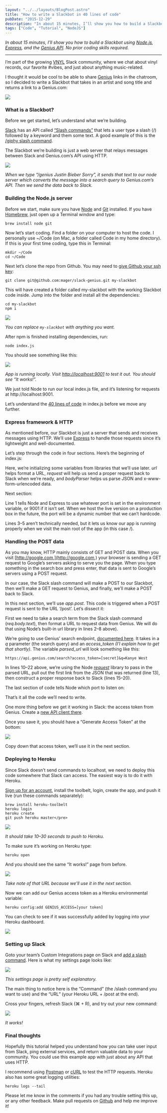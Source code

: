 ```yaml
---
layout: "../../layouts/BlogPost.astro"
title: "How to write a Slackbot in 40 lines of code"
pubDate: "2015-12-29"
description: "In about 15 minutes, I’ll show you how to build a Slackbot using Node.js, Express, and the Genius API (no prior coding skills required)"
tags: ["Code", "Tutorial", "NodeJS"]
---
```


_In about 15 minutes, I’ll show you how to build a Slackbot using_ [_Node.js_](https://nodejs.org/en/)_,_ [_Express_](http://expressjs.com/)_, and the_ [_Genius API_](https://docs.genius.com/)_. No prior coding skills required._

---

I’m part of the growing [VNYL](http://vnyl.org) Slack community, where we chat about vinyl records, our favorite #vibes, and just about anything music-related.

I thought it would be cool to be able to share [Genius](http://genius.com) links in the chatroom, so I decided to write a Slackbot that takes in an artist and song title and returns a link to a Genius.com:

![](/images/blog/2015-12-29-slackbot/1_dK--YUKXxeLgSuddFUlRWQ.png)

### What is a Slackbot?

Before we get started, let’s understand what we’re building.

[Slack](https://slack.com/) has an API called [“Slash commands”](https://api.slack.com/slash-commands) that lets a user type a slash (/) followed by a keyword and them some text. A good example of this is the [/giphy slash command](https://slack.com/apps/A0F827J2C-giphy).

The Slackbot we’re building is just a web server that relays messages between Slack and Genius.com’s API using HTTP.

![](/images/blog/2015-12-29-slackbot/1_hXGaLq5xANYSiiPYb0n_VA@2x.png)

_When we type “/genius Justin Bieber Sorry”, it sends that text to our node server which converts the message into a search query to Genius.com’s API. Then we send the data back to Slack._

### Building the Node.js server

Before we start, make sure you have [Node](https://nodejs.org/en/download/) and [Git](https://git-scm.com/book/en/v2/Getting-Started-Installing-Git) installed. If you have [Homebrew](http://brew.sh/), just open up a Terminal window and type:

```
brew install node git
```

Now let’s start coding. Find a folder on your computer to host the code. I personally use ~/Code (on Mac, a folder called Code in my home directory). If this is your first time coding, type this in Terminal:

```
mkdir ~/Code
cd ~/Code
```

Next let’s clone the repo from Github. You may need to [give Github your ssh key](https://help.github.com/articles/generating-ssh-keys/):

```
git clone git@github.com:mager/slack-genius.git my-slackbot
```

This will have created a folder called my-slackbot with the working Slackbot code inside. Jump into the folder and install all the dependencies:

```
cd my-slackbot
npm i
```

![](/images/blog/2015-12-29-slackbot/1_KYAnEn1P0vPSOSzjrupedQ.png)

_You can replace `my-slackbot` with anything you want._

After npm is finished installing dependencies, run:

```
node index.js
```

You should see something like this:

![](/images/blog/2015-12-29-slackbot/1_nyaVAy4JlIJj9RMnrgM-PQ.png)

_App is running locally. Visit [http://localhost:9001](http://localhost:9001) to test it out. You should see “It works!”._

We just told Node to run our local index.js file, and it’s listening for requests at http://localhost:9001.

Let’s understand the [40 lines of code](https://github.com/mager/slack-genius/blob/master/index.js) in index.js before we move any further.

### Express framework & HTTP

As mentioned before, our Slackbot is just a server that sends and receives messages using HTTP. We’ll use [Express](http://expressjs.com/) to handle those requests since it’s lightweight and well-documented.

Let’s step through the code in four sections. Here’s the beginning of index.js:

Here, we’re initializing some variables from libraries that we’ll use later. _url_ helps format a URL, _request_ will help us send a proper request back to Slack when we’re ready, and _bodyParser_ helps us parse JSON and x-www-form-urlencoded data.

Next section:

Line 1 tells Node and Express to use whatever port is set in the environment variable, or 9001 if it isn’t set. When we host the live version on a production box in the future, the port will be a dynamic number that we can’t hardcode.

Lines 3–5 aren’t technically needed, but it lets us know our app is running properly when we visit the main root of the app (in this case /).

### Handling the POST data

As you may know, HTTP mainly consists of GET and POST data. When you visit [http://google.com,](http://google.com,) your browser is sending a GET request to Google’s servers asking to serve you the page. When you type something in the search box and press enter, that data is sent to Google’s servers using a POST request.

In our case, the Slack slash command will make a POST to our Slackbot, then we’ll make a GET request to Genius, and finally, we’ll make a POST back to Slack.

In this next section, we’ll use _app.post_. This code is triggered when a POST request is sent to the URL ‘/post’. Let’s dissect it:

First we need to take a search term from the Slack slash command (_req.body.text_), then format a URL to request data from Genius. We will do that using Node’s built-in url library in lines 2–8 above).

We’re going to use Genius’ search endpoint, [documented here](https://docs.genius.com/#search-h2). It takes in a _q_ parameter (the search query) and an _access_token (I’l explain how to get that shortly)_. The variable _parsed_url_ will look something like this:

```
https://api.genius.com/search?access_token=[secret]&q=Kanye West
```

In lines 10–22 above, we’re using the Node [_request_](https://github.com/request/request) library to pass in the parsed URL, pull out the first link from the JSON that was returned (line 13), then construct a proper response back to Slack (lines 15–20).

The last section of code tells Node which port to listen on:

That’s it all the code we’ll need to write.

One more thing before we get it working in Slack: the access token from Genius. Create a [new API client there](https://genius.com/api-clients/new).

Once you save it, you should have a “Generate Access Token” at the bottom:

![](/images/blog/2015-12-29-slackbot/1_V6VDJjTcJWNZBNqvLpvFgQ.png)

Copy down that access token, we’ll use it in the next section.

### Deploying to Heroku

Since Slack doesn’t send commands to localhost, we need to deploy this code somewhere that Slack can access. The easiest way is to do it with Heroku.

[Sign up for an account](https://signup.heroku.com/), install the toolbelt, login, create the app, and push it live (run these commands separately):

```
brew install heroku-toolbelt
heroku login
heroku create
git push heroku master</pre>
```

![](/images/blog/2015-12-29-slackbot/1_CkTA7CEDKTLOKbPxDDWBiA.png)

_It should take 10–30 seconds to push to Heroku._

To make sure it’s working on Heroku type:

```
heroku open
```

And you should see the same “It works!” page from before.

![](/images/blog/2015-12-29-slackbot/1_pTgLeAEhH2xQs2l-6Njo_A.png)

_Take note of that URL because we’ll use it in the next section._

Now we can add our Genius access token as a Heroku environmental variable:

```
heroku config:add GENIUS_ACCESS=[your token]
```

You can check to see if it was successfully added by logging into your Heroku dashboard.

![](/images/blog/2015-12-29-slackbot/1_xjyPoRNZMajwHvtbZh-Gzg.png)

### Setting up Slack

Goto your team’s Custom Integrations page on Slack and [add a slash command](https://my.slack.com/services/new/slash-commands). Here is what my settings page looks like:

![](/images/blog/2015-12-29-slackbot/1_uhCL3K2xQsZhmZoN4ygxXQ.png)

_This settings page is pretty self explanatory._

The main thing to notice here is the “Command” (the /slash command you want to use) and the “URL” (your Heroku URL + /post at the end).

Cross your fingers, refresh Slack (⌘ + R), and try out your new command:

![](/images/blog/2015-12-29-slackbot/1_mt42AhQY_49cWRLwK2MhEQ.png)

_It works!_

### Final thoughts

Hopefully this tutorial helped you understand how you can take user input from Slack, ping external services, and return valuable data to your community. You could use this example app with just about any API that uses HTTP.

I recommend using [Postman](https://www.getpostman.com/) or [cURL](http://curl.haxx.se/) to test the HTTP requests. Heroku also has some great logging utilities:

```
heroku logs --tail
```

Please let me know in the comments if you had any trouble setting this up, or any other feedback. Make pull requests on [Github](https://github.com/mager/slack-genius) and help me improve it!
